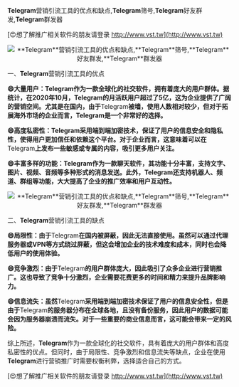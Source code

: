 **Telegram**营销引流工具的优点和缺点,**Telegram**筛号,**Telegram**好友群发,**Telegram**群发器

[😍想了解推广相关软件的朋友请登录 http://www.vst.tw](http://www.vst.tw)

 <center><img src="https://vst.tw/MP4/tuiguang/png/7.png" alt="**Telegram**营销引流工具的优点和缺点,**Telegram**筛号,**Telegram**好友群发,**Telegram**群发器"></center>

一、**Telegram**营销引流工具的优点

**😄大量用户：**Telegram**作为一款全球化的社交软件，拥有着庞大的用户群体。据统计，在2020年10月，**Telegram**的月活跃用户超过了5亿，这为企业提供了广阔的营销空间。尤其是在国内，由于**Telegram**被墙，使用人数相对较少，但对于拓展海外市场的企业而言，**Telegram**是一个非常好的选择。**

**😄高度私密性：**Telegram**采用端到端加密技术，保证了用户的信息安全和隐私性，使得用户更加信任和依赖这个平台。对于企业而言，这意味着可以在**Telegram**上发布一些敏感或专属的内容，吸引更多用户关注。**

**😄丰富多样的功能：**Telegram**作为一款聊天软件，其功能十分丰富，支持文字、图片、视频、音频等多种形式的消息发送。此外，**Telegram**还支持机器人、频道、群组等功能，大大提高了企业的推广效率和用户互动性。**

 <center><img src="https://vst.tw/MP4/tuiguang/png/7.png" alt="**Telegram**营销引流工具的优点和缺点,**Telegram**筛号,**Telegram**好友群发,**Telegram**群发器"></center>

二、**Telegram**营销引流工具的缺点

**😄局限性：由于**Telegram**在国内被屏蔽，因此无法直接使用。虽然可以通过代理服务器或VPN等方式绕过屏蔽，但这会增加企业的技术难度和成本，同时也会降低用户的使用体验。**

**😄竞争激烈：由于**Telegram**的用户群体庞大，因此吸引了众多企业进行营销推广。这也导致了竞争十分激烈，企业需要花费更多的时间和精力来提升品牌影响力。**

**😄信息流失：虽然**Telegram**采用端到端加密技术保证了用户的信息安全性，但是由于**Telegram**的服务器分布在全球各地，且没有备份服务，因此用户的数据可能会因为服务器崩溃而流失。对于一些重要的商业信息而言，这可能会带来一定的风险。**

综上所述，**Telegram**作为一款全球化的社交软件，具有着庞大的用户群体和高度私密性的优点。但同时，由于局限性、竞争激烈和信息流失等缺点，企业在使用**Telegram**进行营销推广时需要权衡利弊，选择适合自己的方式。

[😍想了解推广相关软件的朋友请登录 http://www.vst.tw](http://www.vst.tw)




